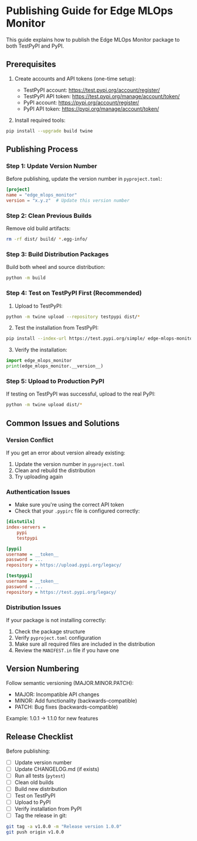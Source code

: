 # Publishing Guide for Edge MLOps Monitor

This guide explains how to publish the Edge MLOps Monitor package to both TestPyPI and PyPI.

## Prerequisites

1. Create accounts and API tokens (one-time setup):
   - TestPyPI account: https://test.pypi.org/account/register/
   - TestPyPI API token: https://test.pypi.org/manage/account/token/
   - PyPI account: https://pypi.org/account/register/
   - PyPI API token: https://pypi.org/manage/account/token/

2. Install required tools:
```bash
pip install --upgrade build twine
```

## Publishing Process

### Step 1: Update Version Number
Before publishing, update the version number in `pyproject.toml`:
```toml
[project]
name = "edge_mlops_monitor"
version = "x.y.z"  # Update this version number
```

### Step 2: Clean Previous Builds
Remove old build artifacts:
```bash
rm -rf dist/ build/ *.egg-info/
```

### Step 3: Build Distribution Packages
Build both wheel and source distribution:
```bash
python -m build
```

### Step 4: Test on TestPyPI First (Recommended)

1. Upload to TestPyPI:
```bash
python -m twine upload --repository testpypi dist/*
```

2. Test the installation from TestPyPI:
```bash
pip install --index-url https://test.pypi.org/simple/ edge-mlops-monitor
```

3. Verify the installation:
```python
import edge_mlops_monitor
print(edge_mlops_monitor.__version__)
```

### Step 5: Upload to Production PyPI

If testing on TestPyPI was successful, upload to the real PyPI:
```bash
python -m twine upload dist/*
```

## Common Issues and Solutions

### Version Conflict
If you get an error about version already existing:
1. Update the version number in `pyproject.toml`
2. Clean and rebuild the distribution
3. Try uploading again

### Authentication Issues
- Make sure you're using the correct API token
- Check that your `.pypirc` file is configured correctly:
```ini
[distutils]
index-servers =
    pypi
    testpypi

[pypi]
username = __token__
password = ...
repository = https://upload.pypi.org/legacy/

[testpypi]
username = __token__
password = ...
repository = https://test.pypi.org/legacy/
```

### Distribution Issues
If your package is not installing correctly:
1. Check the package structure
2. Verify `pyproject.toml` configuration
3. Make sure all required files are included in the distribution
4. Review the `MANIFEST.in` file if you have one

## Version Numbering

Follow semantic versioning (MAJOR.MINOR.PATCH):
- MAJOR: Incompatible API changes
- MINOR: Add functionality (backwards-compatible)
- PATCH: Bug fixes (backwards-compatible)

Example: 1.0.1 → 1.1.0 for new features

## Release Checklist

Before publishing:
- [ ] Update version number
- [ ] Update CHANGELOG.md (if exists)
- [ ] Run all tests (`pytest`)
- [ ] Clean old builds
- [ ] Build new distribution
- [ ] Test on TestPyPI
- [ ] Upload to PyPI
- [ ] Verify installation from PyPI
- [ ] Tag the release in git:
```bash
git tag -a v1.0.0 -m "Release version 1.0.0"
git push origin v1.0.0
```
